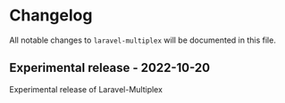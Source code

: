 # Changelog

All notable changes to `laravel-multiplex` will be documented in this file.

## Experimental release - 2022-10-20

Experimental release of Laravel-Multiplex
